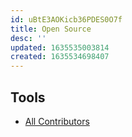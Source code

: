 ```yaml
---
id: uBtE3AOKicb36PDES0O7f
title: Open Source
desc: ''
updated: 1635535003814
created: 1635534698407
---
```


## Tools

- [All Contributors](https://allcontributors.org/)

